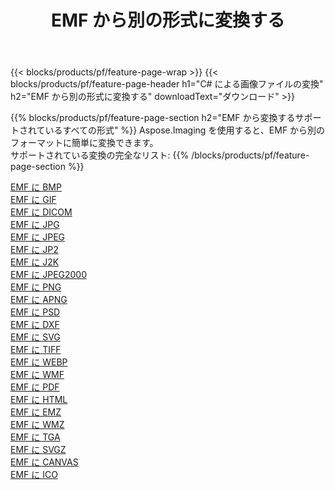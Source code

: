 ﻿---
title: EMF から別の形式に変換する 
weight: 3920
url: /ja/net/conversion/from/emf 
lang: ja
langdirlevel: 2
locales: zh-hans,ja,it,ru,de,es,fr,nl,id,lt,pl,pt,vi,tr,ko,zh-hant,ar,hi,th,sv,cs,uk,he
description: Aspose.Imaging を使用すると、EMF から別のフォーマットに簡単に変換できます
---

{{< blocks/products/pf/feature-page-wrap >}}
{{< blocks/products/pf/feature-page-header h1="C# による画像ファイルの変換" h2="EMF から別の形式に変換する" downloadText="ダウンロード" >}}


{{% blocks/products/pf/feature-page-section  h2="EMF から変換するサポートされているすべての形式" %}}
Aspose.Imaging を使用すると、EMF から別のフォーマットに簡単に変換できます。
<br/>
サポートされている変換の完全なリスト:
{{% /blocks/products/pf/feature-page-section %}}
<div class="container-fluid productfamilypage bg-gray">
    <div class="convertypes bg-gray agp-content section">
        <div class="container">
		<div class="row other-converters">
		    <div class='col-md-2 other-converter remove-lp remove-rp'><a href="/imaging/ja/net/conversion/emf-to-bmp" >EMF に BMP</a></div><div class='col-md-2 other-converter remove-lp remove-rp'><a href="/imaging/ja/net/conversion/emf-to-gif" >EMF に GIF</a></div><div class='col-md-2 other-converter remove-lp remove-rp'><a href="/imaging/ja/net/conversion/emf-to-dicom" >EMF に DICOM</a></div><div class='col-md-2 other-converter remove-lp remove-rp'><a href="/imaging/ja/net/conversion/emf-to-jpg" >EMF に JPG</a></div><div class='col-md-2 other-converter remove-lp remove-rp'><a href="/imaging/ja/net/conversion/emf-to-jpeg" >EMF に JPEG</a></div><div class='col-md-2 other-converter remove-lp remove-rp'><a href="/imaging/ja/net/conversion/emf-to-jp2" >EMF に JP2</a></div><div class='col-md-2 other-converter remove-lp remove-rp'><a href="/imaging/ja/net/conversion/emf-to-j2k" >EMF に J2K</a></div><div class='col-md-2 other-converter remove-lp remove-rp'><a href="/imaging/ja/net/conversion/emf-to-jpeg2000" >EMF に JPEG2000</a></div><div class='col-md-2 other-converter remove-lp remove-rp'><a href="/imaging/ja/net/conversion/emf-to-png" >EMF に PNG</a></div><div class='col-md-2 other-converter remove-lp remove-rp'><a href="/imaging/ja/net/conversion/emf-to-apng" >EMF に APNG</a></div><div class='col-md-2 other-converter remove-lp remove-rp'><a href="/imaging/ja/net/conversion/emf-to-psd" >EMF に PSD</a></div><div class='col-md-2 other-converter remove-lp remove-rp'><a href="/imaging/ja/net/conversion/emf-to-dxf" >EMF に DXF</a></div><div class='col-md-2 other-converter remove-lp remove-rp'><a href="/imaging/ja/net/conversion/emf-to-svg" >EMF に SVG</a></div><div class='col-md-2 other-converter remove-lp remove-rp'><a href="/imaging/ja/net/conversion/emf-to-tiff" >EMF に TIFF</a></div><div class='col-md-2 other-converter remove-lp remove-rp'><a href="/imaging/ja/net/conversion/emf-to-webp" >EMF に WEBP</a></div><div class='col-md-2 other-converter remove-lp remove-rp'><a href="/imaging/ja/net/conversion/emf-to-wmf" >EMF に WMF</a></div><div class='col-md-2 other-converter remove-lp remove-rp'><a href="/imaging/ja/net/conversion/emf-to-pdf" >EMF に PDF</a></div><div class='col-md-2 other-converter remove-lp remove-rp'><a href="/imaging/ja/net/conversion/emf-to-html" >EMF に HTML</a></div><div class='col-md-2 other-converter remove-lp remove-rp'><a href="/imaging/ja/net/conversion/emf-to-emz" >EMF に EMZ</a></div><div class='col-md-2 other-converter remove-lp remove-rp'><a href="/imaging/ja/net/conversion/emf-to-wmz" >EMF に WMZ</a></div><div class='col-md-2 other-converter remove-lp remove-rp'><a href="/imaging/ja/net/conversion/emf-to-tga" >EMF に TGA</a></div><div class='col-md-2 other-converter remove-lp remove-rp'><a href="/imaging/ja/net/conversion/emf-to-svgz" >EMF に SVGZ</a></div><div class='col-md-2 other-converter remove-lp remove-rp'><a href="/imaging/ja/net/conversion/emf-to-canvas" >EMF に CANVAS</a></div><div class='col-md-2 other-converter remove-lp remove-rp'><a href="/imaging/ja/net/conversion/emf-to-ico" >EMF に ICO</a></div>
                </div>
        </div>
    </div>
</div>
<br/>


